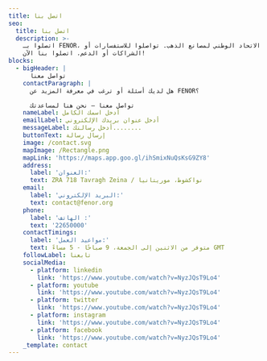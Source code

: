 ```yaml
---
title: اتصل بنا
seo:
  title: اتصل بنا
  description: >-
    اتصلوا بـ FENOR، الاتحاد الوطني لمصانع الذهب. تواصلوا للاستفسارات أو
    الشراكات أو الدعم. اتصلوا بنا الآن!
blocks:
  - bigHeader: |
      تواصل معنا
    contactParagraph: |
      هل لديك أسئلة أو ترغب في معرفة المزيد عن FENOR؟

      تواصل معنا — نحن هنا لمساعدتك
    nameLabel: أدخل اسمك الكامل
    emailLabel: أدخل عنوان بريدك الإلكتروني
    messageLabel: أدخل رسالتك........
    buttonText: إرسال رسالة
    image: /contact.svg
    mapImage: /Rectangle.png
    mapLink: 'https://maps.app.goo.gl/ihSmixNuQsKsG9ZY8'
    address:
      label: 'العنوان:'
      text: ZRA 718 Tavragh Zeina / نواكشوط، موريتانيا
    email:
      label: 'البريد الإلكتروني:'
      text: contact@fenor.org
    phone:
      label: 'الهاتف :'
      text: '22650000'
    contactTimings:
      label: 'مواعيد العمل:'
      text: متوفر من الاثنين إلى الجمعة، 9 صباحًا - 5 مساءً GMT
    followLabel: تابعنا
    socialMedia:
      - platform: linkedin
        link: 'https://www.youtube.com/watch?v=NyzJQsT9Lo4'
      - platform: youtube
        link: 'https://www.youtube.com/watch?v=NyzJQsT9Lo4'
      - platform: twitter
        link: 'https://www.youtube.com/watch?v=NyzJQsT9Lo4'
      - platform: instagram
        link: 'https://www.youtube.com/watch?v=NyzJQsT9Lo4'
      - platform: facebook
        link: 'https://www.youtube.com/watch?v=NyzJQsT9Lo4'
    _template: contact
---
```


